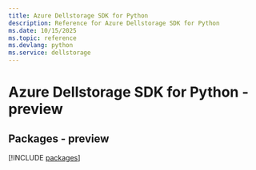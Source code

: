 ```yaml
---
title: Azure Dellstorage SDK for Python
description: Reference for Azure Dellstorage SDK for Python
ms.date: 10/15/2025
ms.topic: reference
ms.devlang: python
ms.service: dellstorage
---
```

# Azure Dellstorage SDK for Python - preview
## Packages - preview
[!INCLUDE [packages](dellstorage-index.md)]